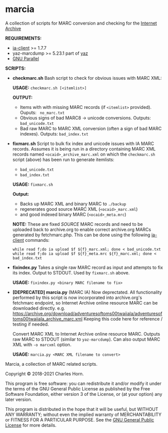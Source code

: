 # marcia
A collection of scripts for MARC conversion and checking for the [Internet Archive](https://github.com/internetarchive)

**REQUIREMENTS:**
* [ia-client](https://github.com/jjjake/internetarchive)	>= 1.7.7
* yaz-marcdump	>= 5.23.1	part of [yaz](https://www.indexdata.com/resources/software/yaz/)
* [GNU Parallel](https://www.gnu.org/software/parallel/)

**SCRIPTS:**
* **checkmarc.sh**
  Bash script to check for obvious issues with MARC XML:
  
  **USAGE:** `checkmarc.sh [<itemlist>]`
  
  **OUTPUT:**
  * Items with with missing MARC records (if `<itemlist>` provided). Ouputs: ` no_marc.txt`
  * Obvious signs of bad MARC8 -> unicode conversions. Outputs: `bad_unicode.txt`
  * Bad raw MARC to MARC XML conversion (often a sign of bad MARC indexes). Outputs: `bad_index.txt`

* **fixmarc.sh**
  Script to bulk fix index and unicode issues with IA MARC records.
  Assumes it is being run in a directory containing MARC XML records named `<ocaid>_archive_marc.xml`
  on which the `checkmarc.sh` script (above) has been run to generate itemlists:
    * `bad_unicode.txt` 
    * `bad_index.txt`
  
  **USAGE:** `fixmarc.sh` 

  **Output:**
    * Backs up MARC XML and binary MARC to `./backup`
    * regenerates good source MARC XML (`<ocaid>_marc.xml`)
    * and good indexed binary MARC (`<ocaid>_meta.mrc`)

  **NOTE:** These are fixed _SOURCE_ MARC records and need to be uploaded
  back to archive.org to enable correct archive.org MARCs generated
  by fetchmarc.php. This can be done using the following [ia-client](https://github.com/jjjake/internetarchive) commands:
  ```
  while read f;do ia upload $f ${f}_marc.xml; done < bad_unicode.txt
  while read f;do ia upload $f ${f}_meta.mrc ${f}_marc.xml; done < bad_index.txt
  ```

* **fixindex.py**
  Takes a single raw MARC record as input and attempts to fix its index. Output to STDOUT. Used by `fixmarc.sh` above.

  **USAGE:** `fixindex.py <binary MARC filename to fix>`

* **[DEPRECATED] marcia.py** (MARC IA)
  Now deprectated. All functionality performed by this script is now incorporated into archive.org's fetchmarc endpoint, so Internet Archive online resource MARC can be downloaded directly. e.g. https://archive.org/download/adventuresoftoms00twaiiala/adventuresoftoms00twaiiala_archive_marc.xml Keeping this code here for reference / testing if needed.

  Convert MARC XML to Internet Archive online resource MARC. Outputs raw MARC to STDOUT (similar to `yaz-marcdump`).
  Can also output MARC XML with `-o marcxml` option.

  **USAGE:** `marcia.py <MARC XML filename to convert>`

Marcia, a collection of MARC related scripts.

Copyright © 2018-2021 Charles Horn.

This program is free software: you can redistribute it and/or modify
it under the terms of the GNU General Public License as published by
the Free Software Foundation, either version 3 of the License, or
(at your option) any later version.

This program is distributed in the hope that it will be useful,
but WITHOUT ANY WARRANTY; without even the implied warranty of
MERCHANTABILITY or FITNESS FOR A PARTICULAR PURPOSE.  See the
[GNU General Public License](COPYING) for more details.
